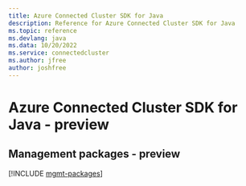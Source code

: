 ```yaml
---
title: Azure Connected Cluster SDK for Java
description: Reference for Azure Connected Cluster SDK for Java
ms.topic: reference
ms.devlang: java
ms.data: 10/20/2022
ms.service: connectedcluster
ms.author: jfree
author: joshfree
---
```

# Azure Connected Cluster SDK for Java - preview

## Management packages - preview
[!INCLUDE [mgmt-packages](connected-cluster-mgmt-index.md)]